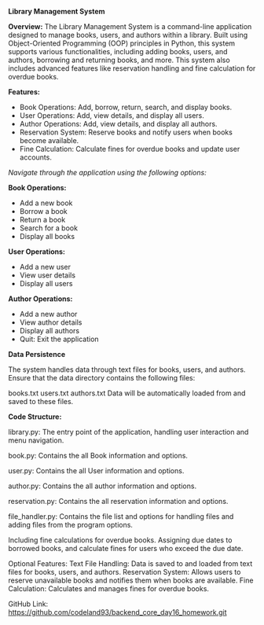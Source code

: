 **Library Management System**

**Overview:**
The Library Management System is a command-line application designed to manage books, users, and authors within a library. Built using Object-Oriented Programming (OOP) principles in Python, this system supports various functionalities, including adding books, users, and authors, borrowing and returning books, and more. This system also includes advanced features like reservation handling and fine calculation for overdue books.

**Features:**
- Book Operations: Add, borrow, return, search, and display books.
- User Operations: Add, view details, and display all users.
- Author Operations: Add, view details, and display all authors.
- Reservation System: Reserve books and notify users when books become available.
- Fine Calculation: Calculate fines for overdue books and update user accounts.

*Navigate through the application using the following options:*

**Book Operations:**

- Add a new book
- Borrow a book
- Return a book
- Search for a book
- Display all books

**User Operations:**

- Add a new user
- View user details
- Display all users

**Author Operations:**

- Add a new author
- View author details
- Display all authors
- Quit: Exit the application

**Data Persistence**

The system handles data through text files for books, users, and authors. Ensure that the data directory contains the following files:

books.txt
users.txt
authors.txt
Data will be automatically loaded from and saved to these files.

**Code Structure:**

library.py: The entry point of the application, handling user interaction and menu navigation.

book.py: Contains the all Book information and options.

user.py: Contains the all User information and options.

author.py: Contains the all author information and options. 

reservation.py: Contains the all reservation information and options.

file_handler.py: Contains the file list and options for handling files and adding files from the program options. 

Including fine calculations for overdue books. Assigning due dates to borrowed books, and calculate fines for users who exceed the due date. 

Optional Features:
Text File Handling: Data is saved to and loaded from text files for books, users, and authors.
Reservation System: Allows users to reserve unavailable books and notifies them when books are available.
Fine Calculation: Calculates and manages fines for overdue books.

GitHub Link: https://github.com/codeland93/backend_core_day16_homework.git